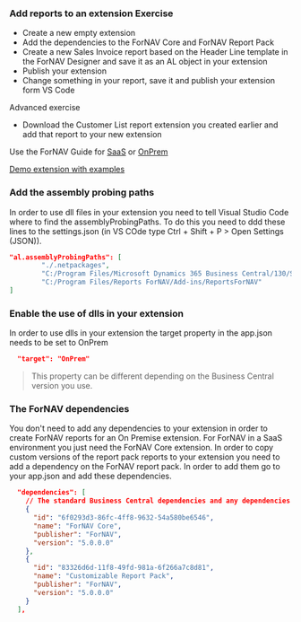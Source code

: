 ### Add reports to an extension Exercise

* Create a new empty extension
* Add the dependencies to the ForNAV Core and ForNAV Report Pack
* Create a new Sales Invoice report based on the Header Line template in the ForNAV Designer and save it as an AL object in your extension
* Publish your extension
* Change something in your report, save it and publish your extension form VS Code

Advanced exercise
* Download the Customer List report extension you created earlier and add that report to your new extension

Use the ForNAV Guide for [SaaS]() or [OnPrem]()

[Demo extension with examples](https://github.com/renebrummel/ForNAV.TrainingModules/tree/master/Modules/20%20Add%20Reports%20To%20An%20Extension/AddReportsToExtensionDemo)
<!-- ToDO -> edit links -->

### Add the assembly probing paths

In order to use dll files in your extension you need to tell Visual Studio Code where to find the assemblyProbingPaths. To do this you need to ddd these lines to the settings.json (in VS COde type Ctrl + Shift + P > Open Settings (JSON)).

```json
"al.assemblyProbingPaths": [
        "./.netpackages",
        "C:/Program Files/Microsoft Dynamics 365 Business Central/130/Service/Add-ins",
        "C:/Program Files/Reports ForNAV/Add-ins/ReportsForNAV"
]
```

### Enable the use of dlls in your extension

In order to use dlls in your extension the target property in the app.json needs to be set to OnPrem


```json
  "target": "OnPrem"
```

> This property can be different depending on the Business Central version you use.

### The ForNAV dependencies

You don't need to add any dependencies to your extension in order to create ForNAV reports for an On Premise extension. For ForNAV in a SaaS environment you just need the ForNAV Core extension. In order to copy custom versions of the report pack reports to your extension you need to add a dependency on the ForNAV report pack. In order to add them go to your app.json and add these dependencies.

```json
  "dependencies": [
    // The standard Business Central dependencies and any dependencies you already have will be here
    {
      "id": "6f0293d3-86fc-4ff8-9632-54a580be6546",
      "name": "ForNAV Core",
      "publisher": "ForNAV",
      "version": "5.0.0.0"
    },
    {
      "id": "83326d6d-11f8-49fd-981a-6f266a7c8d81",
      "name": "Customizable Report Pack",
      "publisher": "ForNAV",
      "version": "5.0.0.0"
    }
  ],
```